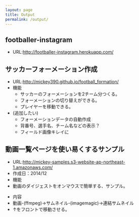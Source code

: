 ```yaml
---
layout: page
title: Output
permalink: /output/
---
```


## footballer-instagram
+ URL:<http://footballer-instagram.herokuapp.com/>

## サッカーフォーメーション作成
+ URL:<http://mickey390.github.io/football_formation/>
+ 機能  
   + サッカーのフォーメーションを2チーム分つくる。
   + フォーメーションの切り替えができる。
   + プレイヤーを移動できる。
+ (追加したい)
    + フォーメーションデータの自動作成
    + 背番号、選手名、チーム名などの表示？
    + フィールド画像キレイに

## 動画一覧ページを使い易くするサンプル
+ URL:<http://mickey-samples.s3-website-ap-northeast-1.amazonaws.com/>
+ 作成日：2014/12
+ 機能
 + 動画のダイジェストをオンマウスで簡単する、サンプル。
- 内容
 - 動画-(ffmpeg)->サムネイル-(imagemagic)->連結サムネイル
 - ↑をフロントで移動させる。
